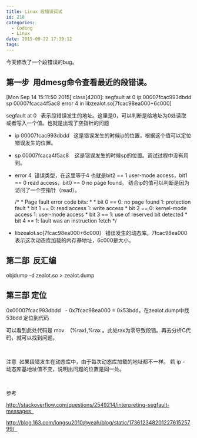 ```yaml
---
title: Linux 段错误调试
id: 218
categories:
  - Coding
  - Linux
date: 2015-09-22 17:39:12
tags:
---
```


今天修改了一个段错误的bug。

## 第一步  用dmesg命令查看最近的段错误。

[Mon Sep 14 15:11:50 2015] class[4200]: segfault at 0 ip 00007fcac993dbdd sp 00007fcaca4f5ac8 error 4 in libzealot.so[7fcac98ea000+6c000]

segfault at 0   表示段错误发生的地址。这里是0，可以判断是给地址为0处读取或者写入一个值。也就是出现了空指针的问题

*   ip 00007fcac993dbdd   这是错误发生的时候ip的位置，根据这个值可以定位错误发生的位置。
*   sp 00007fcaca4f5ac8    这是错误发生的时候sp的位置。调试过程中没有用到。
*   error 4  错误类型，在这里等于4 也就是bit2 == 1 user-mode access，bit1 == 0 read access，bit0 == 0 no page found。 结合ip的值可以判断是因为访问了一个空指针（read）。

    <span id="cjabiokabamngnbigeeibddnihgllkggmousedown-target-element" class="com">    /*
         * Page fault error code bits:
         *
         *   bit 0 ==    0: no page found       1: protection fault
         *   bit 1 ==    0: read access         1: write access
         *   bit 2 ==    0: kernel-mode access  1: user-mode access
         *   bit 3 ==                           1: use of reserved bit detected
         *   bit 4 ==                           1: fault was an instruction fetch
         */
    </span>
<!-- more -->
*   libzealot.so[7fcac98ea000+6c000]   错误发生的动态库。7fcac98ea000表示这次动态库加载的内存基地址，6c000是大小。

## 第二部  反汇编

objdump -d zealot.so &gt; zealot.dump

## 第三部 定位

0x00007fcac993dbdd   - 0x7fcac98ea000 = 0x53bdd。在zealot.dump中找53bdd 定位到代码

可以看到此处代码是 mov    (%rax),%rax 。此处rax为零导致段错。再去分析C代码，就可以找到问题。

&nbsp;

注意  如果段错发生在动态库中，由于每次动态库加载的地址都不一样。 若 ip - 动态库基地址值不变，说明出问题的位置是同一处。

&nbsp;

参考

[http://stackoverflow.com/questions/2549214/interpreting-segfault-messages  ](http://stackoverflow.com/questions/2549214/interpreting-segfault-messages)

[http://blog.163.com/longsu2010@yeah/blog/static/17361234820122761525799/  ](http://blog.163.com/longsu2010@yeah/blog/static/17361234820122761525799/)

&nbsp;

&nbsp;